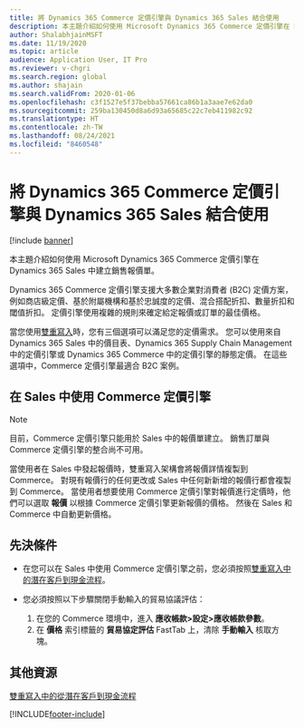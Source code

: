 ```yaml
---
title: 將 Dynamics 365 Commerce 定價引擎與 Dynamics 365 Sales 結合使用
description: 本主題介紹如何使用 Microsoft Dynamics 365 Commerce 定價引擎在 Dynamics 365 Sales 中建立銷售報價單。
author: ShalabhjainMSFT
ms.date: 11/19/2020
ms.topic: article
audience: Application User, IT Pro
ms.reviewer: v-chgri
ms.search.region: global
ms.author: shajain
ms.search.validFrom: 2020-01-06
ms.openlocfilehash: c3f1527e5f37bebba57661ca86b1a3aae7e62da0
ms.sourcegitcommit: 259ba130450d8a6d93a65685c22c7eb411982c92
ms.translationtype: HT
ms.contentlocale: zh-TW
ms.lasthandoff: 08/24/2021
ms.locfileid: "8460548"
---
```

# <a name="use-the-dynamics-365-commerce-pricing-engine-with-dynamics-365-sales"></a>將 Dynamics 365 Commerce 定價引擎與 Dynamics 365 Sales 結合使用

[!include [banner](../../includes/banner.md)]

本主題介紹如何使用 Microsoft Dynamics 365 Commerce 定價引擎在 Dynamics 365 Sales 中建立銷售報價單。

Dynamics 365 Commerce 定價引擎支援大多數企業對消費者 (B2C) 定價方案，例如商店級定價、基於附屬機構和基於忠誠度的定價、混合搭配折扣、數量折扣和閾值折扣。 定價引擎使用複雜的規則來確定給定報價或訂單的最佳價格。

當您使用[雙重寫入](./dual-write-overview.md)時，您有三個選項可以滿足您的定價需求。 您可以使用來自 Dynamics 365 Sales 中的價目表、Dynamics 365 Supply Chain Management 中的定價引擎或 Dynamics 365 Commerce 中的定價引擎的靜態定價。 在這些選項中，Commerce 定價引擎最適合 B2C 案例。

## <a name="use-the-commerce-pricing-engine-in-sales"></a>在 Sales 中使用 Commerce 定價引擎

> [!NOTE]
> 目前，Commerce 定價引擎只能用於 Sales 中的報價單建立。 銷售訂單與 Commerce 定價引擎的整合尚不可用。

當使用者在 Sales 中發起報價時，雙重寫入架構會將報價詳情複製到 Commerce。 對現有報價行的任何更改或 Sales 中任何新新增的報價行都會複製到 Commerce。 當使用者想要使用 Commerce 定價引擎對報價進行定價時，他們可以選取 **報價** 以根據 Commerce 定價引擎更新報價的價格。 然後在 Sales 和 Commerce 中自動更新價格。

## <a name="prerequisites"></a>先決條件

- 在您可以在 Sales 中使用 Commerce 定價引擎之前，您必須按照[雙重寫入中的潛在客戶到現金流程](./dual-write-prospect-to-cash.md)。
- 您必須按照以下步驟關閉手動輸入的貿易協議評估：

    1. 在您的 Commerce 環境中，進入 **應收帳款\>設定\>應收帳款參數**。
    1. 在 **價格** 索引標籤的 **貿易協定評估** FastTab 上，清除 **手動輸入** 核取方塊。

## <a name="additional-resources"></a>其他資源

[雙重寫入中的從潛在客戶到現金流程](./dual-write-prospect-to-cash.md)


[!INCLUDE[footer-include](../../../../includes/footer-banner.md)]